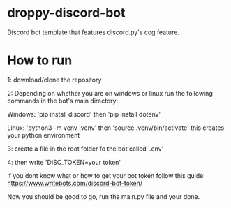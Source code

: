 # droppy-discord-bot
Discord bot template that features discord.py's cog feature.

# How to run


1: download/clone the repository

2: Depending on whether you are on windows or linux run the following commands in the bot's main directory:

Windows: 'pip install discord' then 'pip install dotenv'

Linux: 'python3 -m venv .venv' then 'source .venv/bin/activate' this creates your python environment


3: create a file in the root folder fo the bot called '.env'

4: then write 'DISC_TOKEN=your token'

if you dont know what or how to get your bot token follow this guide: https://www.writebots.com/discord-bot-token/

Now you should be good to go, run the main.py file and your done.

